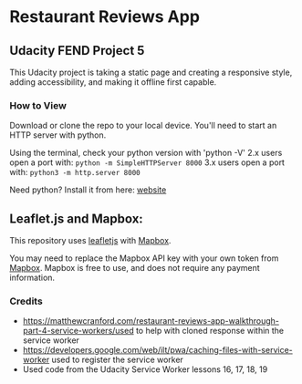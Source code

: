 # Restaurant Reviews App 
## Udacity FEND Project 5

This Udacity project is taking a static page and creating a responsive style, adding accessibility, and making it offline first capable. 

### How to View 

Download or clone  the repo to your local device. 
You'll need to start an HTTP server with python. 

Using the terminal, check your python version with 'python -V'
2.x users open a port with: `python -m SimpleHTTPServer 8000`
3.x users open a port with: `python3 -m http.server 8000`

Need python? Install it from here: [website](https://www.python.org/)

## Leaflet.js and Mapbox:

This repository uses [leafletjs](https://leafletjs.com/) with [Mapbox](https://www.mapbox.com/). 

You may need to replace the Mapbox API key with your own token from [Mapbox](https://www.mapbox.com/). Mapbox is free to use, and does not require any payment information. 

### Credits

* https://matthewcranford.com/restaurant-reviews-app-walkthrough-part-4-service-workers/used to help with cloned response within the service worker
* https://developers.google.com/web/ilt/pwa/caching-files-with-service-worker used to register the service worker
* Used code from the Udacity Service Worker lessons 16, 17, 18, 19
